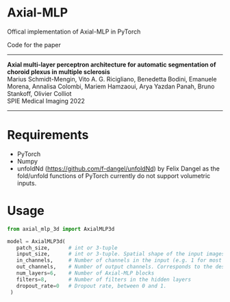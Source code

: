 # Axial-MLP
Offical implementation of Axial-MLP in PyTorch

Code for the paper
***
**Axial multi-layer perceptron architecture for automatic segmentation of choroid plexus in multiple sclerosis**  
Marius Schmidt-Mengin, Vito A. G. Ricigliano, Benedetta Bodini, Emanuele Morena, Annalisa Colombi, Mariem Hamzaoui, Arya Yazdan Panah, Bruno Stankoff, Olivier Colliot  
SPIE Medical Imaging 2022
***

# Requirements

- PyTorch
- Numpy
- unfoldNd (https://github.com/f-dangel/unfoldNd) by Felix Dangel as the fold/unfold functions of PyTorch currently do not support volumetric inputs. 

# Usage
```python
from axial_mlp_3d import AxialMLP3d

model = AxialMLP3d(
   patch_size,      # int or 3-tuple
   input_size,      # int or 3-tuple. Spatial shape of the input images. Only fixed input is supported.
   in_channels,     # Number of channels in the input (e.g. 1 for most medical images)
   out_channels,    # Number of output channels. Corresponds to the desired number of classes for segmentation. Note that no sigmoid or softmax is applied.
   num_layers=6,    # Number of Axial-MLP blocks
   filters=8,       # Number of filters in the hidden layers
   dropout_rate=0   # Dropout rate, between 0 and 1.
 )
```

